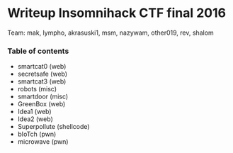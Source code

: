 # Writeup Insomnihack CTF final 2016

Team: mak, lympho, akrasuski1, msm, nazywam, other019, rev, shalom

### Table of contents

* smartcat0 (web)
* secretsafe (web)
* smartcat3 (web)
* robots (misc)
* smartdoor (misc)
* GreenBox (web)
* Idea1 (web)
* Idea2 (web)
* Superpollute (shellcode)
* bIoTch (pwn)
* microwave (pwn)

